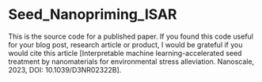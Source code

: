 # Seed_Nanopriming_ISAR
This is the source code for a published paper.
If you found this code useful for your blog post, research article or product, I would be grateful if you would cite this article [Interpretable machine learning-accelerated seed treatment by nanomaterials for environmental stress alleviation. Nanoscale, 2023, DOI: 10.1039/D3NR02322B].

